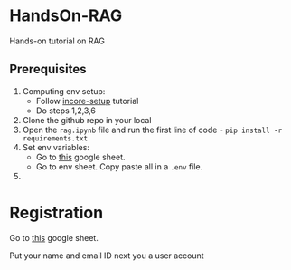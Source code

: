 # HandsOn-RAG
Hands-on tutorial on RAG

## Prerequisites
1. Computing env setup:
   - Follow [incore-setup](https://incore.ncsa.illinois.edu/doc/incore/getting_started.html#install-pyincore-package-quick-reference) tutorial
   - Do steps 1,2,3,6
1. Clone the github repo in your local
2. Open the `rag.ipynb` file and run the first line of code - `pip install -r requirements.txt`
3. Set env variables:
   - Go to [this](https://docs.google.com/spreadsheets/d/1mvL6bwW5SBj03RvamBbDV9qcOg5pqKgH0Yo2K2Ry9Uw/edit?gid=273629540#gid=273629540) google sheet.
   - Go to env sheet. Copy paste all in a `.env` file.
5. 


# Registration
Go to [this](https://docs.google.com/spreadsheets/d/1mvL6bwW5SBj03RvamBbDV9qcOg5pqKgH0Yo2K2Ry9Uw/edit?gid=273629540#gid=273629540) google sheet.

Put your name and email ID next you a user account
